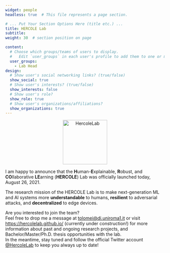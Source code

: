 ```yaml
---
widget: people
headless: true  # This file represents a page section.

# ... Put Your Section Options Here (title etc.) ...
title: HERCOLE Lab
subtitle:
weight: 30  # section position on page

content:
  # Choose which groups/teams of users to display.
  #   Edit `user_groups` in each user's profile to add them to one or more of these groups.
  user_groups:
    - Lab Head
design:
  # Show user's social networking links? (true/false)
  show_social: true
  # Show user's interests? (true/false)
  show_interests: false
  # Show user's role?
  show_role: true
  # Show user's organizations/affiliations?
  show_organizations: true
---
```


<p align="center">
  <img width="140" height="140" src="/media/hercolelab-nobg.png" alt="HercoleLab">
</p>

I am happy to announce that the **H**uman-**E**xplainable, **R**obust, and **CO**llaborative **LE**arning (**HERCOLE**) Lab was officially launched today, August 26, 2021.

The research mission of the HERCOLE Lab is to make next-generation ML and AI systems more **understandable** to humans, **resilient** to adversarial attacks, and **decentralized** to edge devices.

Are you interested to join the team?  
Feel free to drop me a message at <a href="mailto:tolomei@di.uniroma1.it">tolomei@di.uniroma1.it</a> or visit <a href="https://hercolelab.github.io/" target="blank_">https://hercolelab.github.io/</a> (currently under construction!) for more information about past and ongoing research projects, and Bachelor/Master/Ph.D. thesis opportunities with the lab.  
In the meantime, stay tuned and follow the official Twitter account <a href="https://twitter.com/HercoleLab" target="_blank">@HercoleLab</a> to keep you always up to date!
